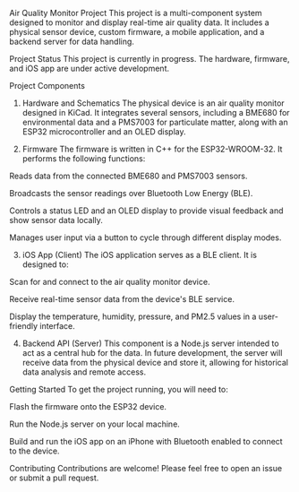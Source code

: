 Air Quality Monitor Project
This project is a multi-component system designed to monitor and display real-time air quality data. It includes a physical sensor device, custom firmware, a mobile application, and a backend server for data handling.

Project Status
This project is currently in progress. The hardware, firmware, and iOS app are under active development.

Project Components
1. Hardware and Schematics
The physical device is an air quality monitor designed in KiCad. It integrates several sensors, including a BME680 for environmental data and a PMS7003 for particulate matter, along with an ESP32 microcontroller and an OLED display.

2. Firmware
The firmware is written in C++ for the ESP32-WROOM-32. It performs the following functions:

Reads data from the connected BME680 and PMS7003 sensors.

Broadcasts the sensor readings over Bluetooth Low Energy (BLE).

Controls a status LED and an OLED display to provide visual feedback and show sensor data locally.

Manages user input via a button to cycle through different display modes.

3. iOS App (Client)
The iOS application serves as a BLE client. It is designed to:

Scan for and connect to the air quality monitor device.

Receive real-time sensor data from the device's BLE service.

Display the temperature, humidity, pressure, and PM2.5 values in a user-friendly interface.

4. Backend API (Server)
This component is a Node.js server intended to act as a central hub for the data. In future development, the server will receive data from the physical device and store it, allowing for historical data analysis and remote access.

Getting Started
To get the project running, you will need to:

Flash the firmware onto the ESP32 device.

Run the Node.js server on your local machine.

Build and run the iOS app on an iPhone with Bluetooth enabled to connect to the device.

Contributing
Contributions are welcome! Please feel free to open an issue or submit a pull request.
